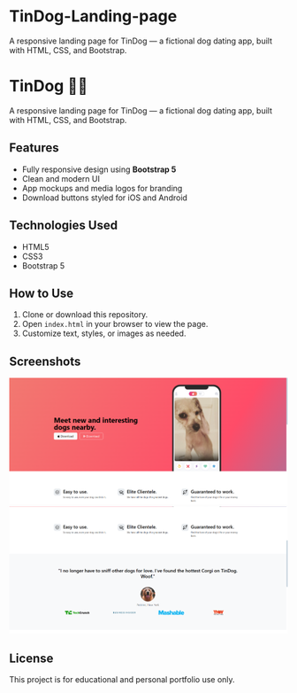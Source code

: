 # TinDog-Landing-page
A responsive landing page for TinDog — a fictional dog dating app, built with HTML, CSS, and Bootstrap.
# TinDog 🐶📱

A responsive landing page for TinDog — a fictional dog dating app, built with HTML, CSS, and Bootstrap.

## Features

- Fully responsive design using **Bootstrap 5**
- Clean and modern UI
- App mockups and media logos for branding
- Download buttons styled for iOS and Android

## Technologies Used

- HTML5
- CSS3
- Bootstrap 5

## How to Use

1. Clone or download this repository.
2. Open `index.html` in your browser to view the page.
3. Customize text, styles, or images as needed.

## Screenshots

![App Screenshot](./image/image1.png)
![App Screenshot](./image/image2.png)



## License

This project is for educational and personal portfolio use only.
